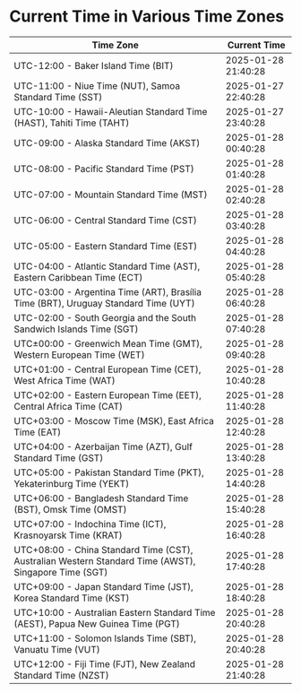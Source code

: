 # Current Time in Various Time Zones

| Time Zone | Current Time |
|-----------|--------------|
| UTC-12:00 - Baker Island Time (BIT) | 2025-01-28 21:40:28 |
| UTC-11:00 - Niue Time (NUT), Samoa Standard Time (SST) | 2025-01-27 22:40:28 |
| UTC-10:00 - Hawaii-Aleutian Standard Time (HAST), Tahiti Time (TAHT) | 2025-01-27 23:40:28 |
| UTC-09:00 - Alaska Standard Time (AKST) | 2025-01-28 00:40:28 |
| UTC-08:00 - Pacific Standard Time (PST) | 2025-01-28 01:40:28 |
| UTC-07:00 - Mountain Standard Time (MST) | 2025-01-28 02:40:28 |
| UTC-06:00 - Central Standard Time (CST) | 2025-01-28 03:40:28 |
| UTC-05:00 - Eastern Standard Time (EST) | 2025-01-28 04:40:28 |
| UTC-04:00 - Atlantic Standard Time (AST), Eastern Caribbean Time (ECT) | 2025-01-28 05:40:28 |
| UTC-03:00 - Argentina Time (ART), Brasília Time (BRT), Uruguay Standard Time (UYT) | 2025-01-28 06:40:28 |
| UTC-02:00 - South Georgia and the South Sandwich Islands Time (SGT) | 2025-01-28 07:40:28 |
| UTC±00:00 - Greenwich Mean Time (GMT), Western European Time (WET) | 2025-01-28 09:40:28 |
| UTC+01:00 - Central European Time (CET), West Africa Time (WAT) | 2025-01-28 10:40:28 |
| UTC+02:00 - Eastern European Time (EET), Central Africa Time (CAT) | 2025-01-28 11:40:28 |
| UTC+03:00 - Moscow Time (MSK), East Africa Time (EAT) | 2025-01-28 12:40:28 |
| UTC+04:00 - Azerbaijan Time (AZT), Gulf Standard Time (GST) | 2025-01-28 13:40:28 |
| UTC+05:00 - Pakistan Standard Time (PKT), Yekaterinburg Time (YEKT) | 2025-01-28 14:40:28 |
| UTC+06:00 - Bangladesh Standard Time (BST), Omsk Time (OMST) | 2025-01-28 15:40:28 |
| UTC+07:00 - Indochina Time (ICT), Krasnoyarsk Time (KRAT) | 2025-01-28 16:40:28 |
| UTC+08:00 - China Standard Time (CST), Australian Western Standard Time (AWST), Singapore Time (SGT) | 2025-01-28 17:40:28 |
| UTC+09:00 - Japan Standard Time (JST), Korea Standard Time (KST) | 2025-01-28 18:40:28 |
| UTC+10:00 - Australian Eastern Standard Time (AEST), Papua New Guinea Time (PGT) | 2025-01-28 20:40:28 |
| UTC+11:00 - Solomon Islands Time (SBT), Vanuatu Time (VUT) | 2025-01-28 20:40:28 |
| UTC+12:00 - Fiji Time (FJT), New Zealand Standard Time (NZST) | 2025-01-28 21:40:28 |
